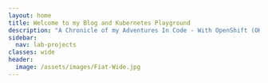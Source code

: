 ```yaml
---
layout: home
title: Welcome to my Blog and Kubernetes Playground
description: "A Chronicle of my Adventures In Code - With OpenShift (OKD), Quarkus, and more! Blog Dedicated to OpenShift Home Lab Projects with OKD"
sidebar:
  nav: lab-projects
classes: wide
header:
  image: /assets/images/Fiat-Wide.jpg
---
```


